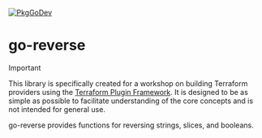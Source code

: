 [![PkgGoDev](https://pkg.go.dev/badge/github.com/hashicorp-sandbox/go-reverse)](https://pkg.go.dev/github.com/hashicorp-sandbox/go-reverse)

# go-reverse

> [!IMPORTANT]
> This library is specifically created for a workshop on building Terraform providers using the [Terraform Plugin Framework](https://github.com/hashicorp/terraform-plugin-framework). It is designed to be as simple as possible to facilitate understanding of the core concepts and is not intended for general use.

go-reverse provides functions for reversing strings, slices, and booleans.
